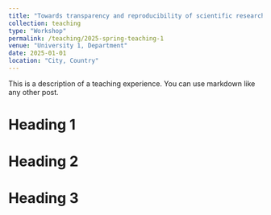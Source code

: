 ```yaml
---
title: "Towards transparency and reproducibility of scientific research"
collection: teaching
type: "Workshop"
permalink: /teaching/2025-spring-teaching-1
venue: "University 1, Department"
date: 2025-01-01
location: "City, Country"
---
```


This is a description of a teaching experience. You can use markdown like any other post.

Heading 1
======

Heading 2
======

Heading 3
======
